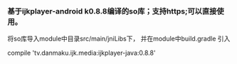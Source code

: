 ### 基于ijkplayer-android k0.8.8编译的so库；支持https;可以直接使用。

将so库导入module中目录src/main/jniLibs下， 并在module中build.gradle 引入 <br>

compile 'tv.danmaku.ijk.media:ijkplayer-java:0.8.8' 

